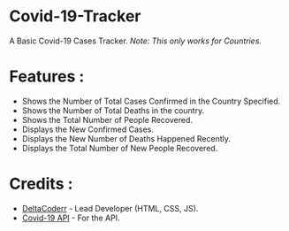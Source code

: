 # Covid-19-Tracker

A Basic Covid-19 Cases Tracker. 
 *Note: This only works for Countries.*


# Features : 
* Shows the Number of Total Cases Confirmed in the Country Specified.
* Shows the Number of Total Deaths in the country.
* Shows the Total Number of People Recovered.
* Displays the New Confirmed Cases. 
* Displays the New Number of Deaths Happened Recently.
* Displays the Total Number of New People Recovered.


# Credits :
* [DeltaCoderr](https://github.com/DeltaCoderr) - Lead Developer (HTML, CSS, JS).
* [Covid-19 API](https://api.covid19api.com/summary) - For the API.
